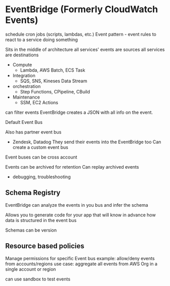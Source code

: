 # EventBridge (Formerly CloudWatch Events)

schedule cron jobs (scripts, lambdas, etc.) 
Event pattern - event rules to react to a service doing something

Sits in the middle of architecture
all services' events are sources
all services are destinations
* Compute
    * Lambda, AWS Batch, ECS Task
* Integration
    * SQS, SNS, Kineses Data Stream
* orchestration
    * Step Functions, CPipeline, CBuild
* Maintenance
    * SSM, EC2 Actions

can filter events
EventBridge creates a JSON with all info on the event.

Default Event Bus

Also has partner event bus
* Zendesk, Datadog
They send their events into the EventBridge too
Can create a custom event bus

Event buses can be cross account

Events can be archived for retention
Can replay archived events
* debugging, troubleshooting

## Schema Registry
EventBridge can analyze the events in you bus and infer the schema

Allows you to generate code for your app that will know in advance how data is structured in the event bus

Schemas can be version

## Resource based policies
Manage permissions for specific Event bus
example: allow/deny events from accounts/regions
use case: aggregate all events from AWS Org in a single account or region

can use sandbox to test events

